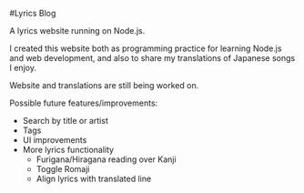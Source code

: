 #Lyrics Blog

A lyrics website running on Node.js.

I created this website both as programming practice for learning Node.js and web development, and also to share my translations of Japanese songs I enjoy.

Website and translations are still being worked on.

Possible future features/improvements:

* Search by title or artist
* Tags
* UI improvements
* More lyrics functionality
	* Furigana/Hiragana reading over Kanji
	* Toggle Romaji
	* Align lyrics with translated line